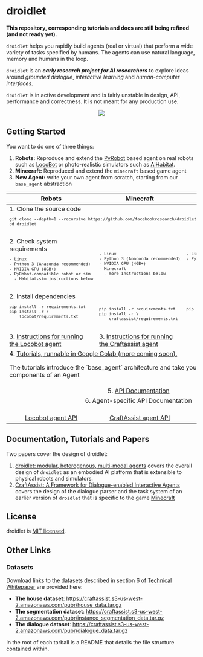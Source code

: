 # droidlet

**This repository, corresponding tutorials and docs are still being refined (and not ready yet).**

`droidlet` helps you rapidly build agents (real or virtual) that perform a wide variety of tasks specified by humans. The agents can use natural language, memory and humans in the loop.

`droidlet` is an ***early research project for AI researchers*** to explore ideas around *grounded dialogue*, *interactive learning* and *human-computer interfaces*.

`droidlet` is in active development and is fairly unstable in design, API, performance and correctness. It is not meant for any production use.

<p align="center">
   <img src="https://locobot-bucket.s3-us-west-2.amazonaws.com/documentation/droidlet.gif" />
</p>

## Getting Started

You want to do one of three things:

1. **Robots:** Reproduce and extend the [PyRobot](https://pyrobot.org) based agent on real robots such as [LocoBot](http://www.locobot.org/) or photo-realistic simulators such as [AIHabitat](https://aihabitat.org/).
2. **Minecraft:** Reproduced and extend the `minecraft` based game agent
3. **New Agent:** write your own agent from scratch, starting from our `base_agent` abstraction


<p align="center">
  <table align="center">
    <thead><th>Robots</th>
        <th>Minecraft</th>
        <th>New Agent</th>
    </thead>
    <tr valign="top">
        <td colspan="3"  align="left">
          1. Clone the source code
            <sub><pre lang="bash">
git clone --depth=1 --recursive https://github.com/facebookresearch/droidlet.git
cd droidlet
            </pre></sub>
        </td>    
    </tr>
    <tr valign="top">        
        <td> 2. Check system requirements
        <sub><pre lang="bash">
- Linux
- Python 3 (Anaconda recommended)
- NVIDIA GPU (8GB+)
- PyRobot-compatible robot or sim
  - Habitat-sim instructions below
        </pre></sub></td>
        <td><sub><pre lang="bash">
        <br/>
- Linux
- Python 3 (Anaconda recommended)
- NVIDIA GPU (4GB+)
- Minecraft
  - more instructions below
        </pre></sub></td>
        <td><sub><pre lang="bash">
        <br/>
- Linux
- Python 3 (Anaconda recommended)
        </pre></sub></td>
    </tr>
    <tr valign="top">        
        <td> 2. Install dependencies
        <sub><pre lang="bash">
pip install -r requirements.txt
pip install -r \
    locobot/requirements.txt
        </pre></sub></td>
        <td><sub><pre lang="bash">
        <br/>
pip install -r requirements.txt
pip install -r \
    craftassist/requirements.txt
        </pre></sub></td>
        <td><sub><pre lang="bash">
        <br/>
pip install -r requirements.txt
        </pre></sub></td>
    </tr>
    <tr valign="top">        
        <td> 3. <a href="https://github.com/facebookresearch/droidlet/blob/main/locobot/README.md"> Instructions for running the Locobot agent</a>
        </td>
        <td>
        3. <a href="https://github.com/facebookresearch/droidlet/blob/main/craftassist/README.md">Instructions for running the Craftassist agent</a>
        </td>
        <td>
        <br/>
        </td>
    </tr>
        <tr valign="top">
        <td colspan=3> 4. <a href="https://github.com/facebookresearch/droidlet/blob/main/tutorials"> Tutorials, runnable in Google Colab (more coming soon).</a><p> The tutorials introduce the `base_agent` architecture and take you through the 4 components of an Agent</p>
        </td>      
    </tr>    
    <tr valign="top" align="center">
        <td colspan=3> 5. <a href="https://facebookresearch.github.io/droidlet/"> API Documentation</a>
        </td>
    </tr>
    <tr valign="top" align="center">
        <td colspan=3> 6. Agent-specific API Documentation</a>
        </td>
    </tr>
    <tr valign="top">        
        <td align="center"><br/><a href="https://facebookresearch.github.io/droidlet/droidlet_agents.html#locobot"> Locobot agent API</a>
        </td>
        <td align="center">
        <br/><a href="https://facebookresearch.github.io/droidlet/droidlet_agents.html#craftassist"> CraftAssist agent API</a>
        </td>
        <td align="center">
        <br/>
        Not Applicable
        </td>
    </tr>
  </table>
</p>


## Documentation, Tutorials and Papers


Two papers cover the design of droidlet:
1. [droidlet: modular, heterogenous, multi-modal agents](https://arxiv.org/abs/2101.10384) covers the overall design of `droidlet` as an embodied AI platform that is extensible to physical robots and simulators.
2. [CraftAssist: A Framework for Dialogue-enabled Interactive Agents](https://arxiv.org/abs/1907.08584) covers the design of the dialogue parser and the task system of an earlier version of `droidlet` that is specific to the game [Minecraft](https://www.minecraft.net/en-us)

## License

droidlet is [MIT licensed](./LICENSE).


## Other Links

### Datasets

Download links to the datasets described in section 6 of [Technical Whitepaper](https://arxiv.org/abs/1907.08584) are provided here:

- **The house dataset**: https://craftassist.s3-us-west-2.amazonaws.com/pubr/house_data.tar.gz
- **The segmentation dataset**: https://craftassist.s3-us-west-2.amazonaws.com/pubr/instance_segmentation_data.tar.gz
- **The dialogue dataset**: https://craftassist.s3-us-west-2.amazonaws.com/pubr/dialogue_data.tar.gz

In the root of each tarball is a README that details the file structure contained within.



